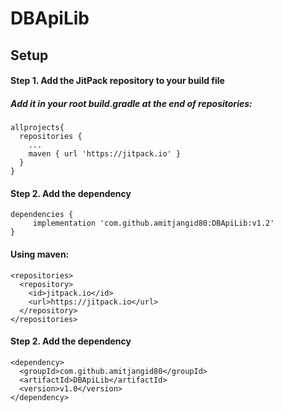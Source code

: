 # DBApiLib

## Setup

#### Step 1. Add the JitPack repository to your build file 
##### Add it in your root build.gradle at the end of repositories:
```
allprojects{
  repositories {
    ...
    maven { url 'https://jitpack.io' }
  }
}
```
#### Step 2. Add the dependency
```
dependencies {
     implementation 'com.github.amitjangid80:DBApiLib:v1.2'
}
```

#### Using maven:
```
<repositories>
  <repository>
    <id>jitpack.io</id>
    <url>https://jitpack.io</url>
  </repository>
</repositories>
```
#### Step 2. Add the dependency
```
<dependency>
  <groupId>com.github.amitjangid80</groupId>
  <artifactId>DBApiLib</artifactId>
  <version>v1.0</version>
</dependency>
```
